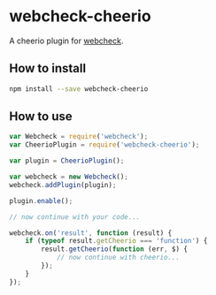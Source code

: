 # webcheck-cheerio
A cheerio plugin for [webcheck](https://github.com/atd-schubert/node-webcheck).

## How to install

```bash
npm install --save webcheck-cheerio
```

## How to use

```js
var Webcheck = require('webcheck');
var CheerioPlugin = require('webcheck-cheerio');

var plugin = CheerioPlugin();

var webcheck = new Webcheck();
webcheck.addPlugin(plugin);

plugin.enable();

// now continue with your code...

webcheck.on('result', function (result) {
    if (typeof result.getCheerio === 'function') {
        result.getCheerio(function (err, $) {
            // now continue with cheerio...
        });
    }
});

```
